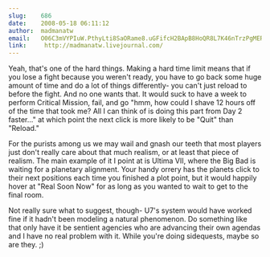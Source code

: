 ```yaml
---
slug:    686
date:    2008-05-18 06:11:12
author:  madmanatw
email:   O06C3mVYPIuW.PthyLti8SaORame8.uGFifcH2BApB8HoQR8L7K46nTrzPgMERLw==
link:     http://madmanatw.livejournal.com/
---
```


Yeah, that's one of the hard things. Making a hard time limit means
that if you lose a fight because you weren't ready, you have to go
back some huge amount of time and do a lot of things differently- you
can't just reload to before the fight. And no one wants that. It would
suck to have a week to perform Critical Mission, fail, and go "hmm,
how could I shave 12 hours off of the time that took me? All I can
think of is doing this part from Day 2 faster..." at which point the
next click is more likely to be "Quit" than "Reload."

For the purists among us we may wail and gnash our teeth that most
players just don't really care about that much realism, or at least
that piece of realism. The main example of it I point at is Ultima
VII, where the Big Bad is waiting for a planetary alignment. Your
handy orrery has the planets click to their next positions each time
you finished a plot point, but it would happily hover at "Real Soon
Now" for as long as you wanted to wait to get to the final room.

Not really sure what to suggest, though- U7's system would have
worked fine if it hadn't been modeling a natural phenomenon. Do
something like that only have it be sentient agencies who are
advancing their own agendas and I have no real problem with it. While
you're doing sidequests, maybe so are they. ;)
